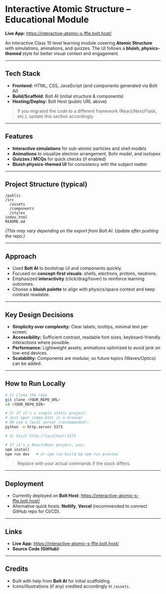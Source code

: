 # Interactive Atomic Structure – Educational Module

**Live App:** https://interactive-atomic-s-ffle.bolt.host/

An interactive Class 10 level learning module covering **Atomic Structure** with simulations, animations, and quizzes. 
The UI follows a **bluish, physics-themed** style for better visual context and engagement.

---

## Tech Stack
- **Frontend:** HTML, CSS, JavaScript (and components generated via Bolt AI)
- **Build/Scaffold:** Bolt AI (initial structure & components)
- **Hosting/Deploy:** Bolt Host (public URL above)

> If you migrated the code to a different framework (React/Next/Flask, etc.), update this section accordingly.

---

## Features
- **Interactive simulations** for sub-atomic particles and shell models  
- **Animations** to visualize electron arrangement, Bohr model, and isotopes  
- **Quizzes / MCQs** for quick checks (if enabled)  
- **Bluish physics-themed UI** for consistency with the subject matter  

---

## Project Structure (typical)
```
/public
/src
  /assets
  /components
  /styles
index.html
README.md
```
*(This may vary depending on the export from Bolt AI. Update after pushing the repo.)*

---

## Approach
- Used **Bolt AI** to bootstrap UI and components quickly.
- Focused on **concept-first visuals**: shells, electrons, protons, neutrons.
- Emphasized **interactivity** (click/drag/hover) to reinforce learning outcomes.
- Choose a **bluish palette** to align with physics/space context and keep contrast readable.

---

## Key Design Decisions
- **Simplicity over complexity:** Clear labels, tooltips, minimal text per screen.
- **Accessibility:** Sufficient contrast, readable font sizes, keyboard-friendly interactions where possible.
- **Performance:** Lightweight assets; animations optimized to avoid jank on low-end devices.
- **Scalability:** Components are modular, so future topics (Waves/Optics) can be added.

---

## How to Run Locally
```bash
# 1) Clone the repo
git clone <YOUR_REPO_URL>
cd <YOUR_REPO_DIR>

# 2) If it's a simple static project:
# Just open index.html in a browser
# OR use a local server (recommended):
python -m http.server 5173

# 3) Visit http://localhost:5173

# If it's a React/Next project, use:
npm install
npm run dev   # or npm run build && npm run preview
```
> Replace with your actual commands if the stack differs.

---

## Deployment
- Currently deployed on **Bolt Host**: https://interactive-atomic-s-ffle.bolt.host/
- Alternative quick hosts: **Netlify**, **Vercel** (recommended to connect GitHub repo for CI/CD).

---

## Links
- **Live App:** https://interactive-atomic-s-ffle.bolt.host/
- **Source Code (GitHub):** 

---

## Credits
- Built with help from **Bolt AI** for initial scaffolding.
- Icons/illustrations (if any) credited accordingly in `/assets`.

